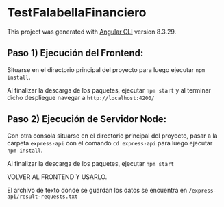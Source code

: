 # TestFalabellaFinanciero

This project was generated with [Angular CLI](https://github.com/angular/angular-cli) version 8.3.29.

## Paso 1) Ejecución del Frontend:

Situarse en el directorio principal del proyecto para luego ejecutar `npm install`.

Al finalizar la descarga de los paquetes, ejecutar `npm start` y al terminar dicho despliegue navegar a `http://localhost:4200/`

## Paso 2) Ejecución de Servidor Node:

Con otra consola situarse en el directorio principal del proyecto, pasar a la carpeta `express-api` con el comando `cd express-api` para luego ejecutar `npm install`.

Al finalizar la descarga de los paquetes, ejecutar `npm start`

VOLVER AL FRONTEND Y USARLO.

El archivo de texto donde se guardan los datos se encuentra en `/express-api/result-requests.txt`

